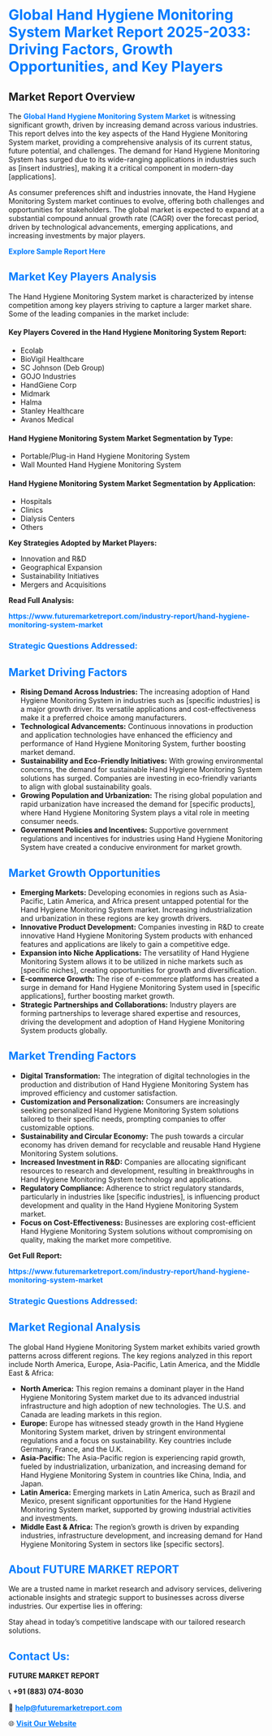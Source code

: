 <h1 style="color: #007BFF;">Global Hand Hygiene Monitoring System Market Report 2025-2033: Driving Factors, Growth Opportunities, and Key Players</h1>

<section id="overview">
<h2>Market Report Overview</h2>
<p>The <a href="https://www.futuremarketreport.com/industry-report/hand-hygiene-monitoring-system-market" style="color: #007BFF; text-decoration: none;"><strong>Global Hand Hygiene Monitoring System Market</strong></a> is witnessing significant growth, driven by increasing demand across various industries. This report delves into the key aspects of the Hand Hygiene Monitoring System market, providing a comprehensive analysis of its current status, future potential, and challenges. The demand for Hand Hygiene Monitoring System has surged due to its wide-ranging applications in industries such as [insert industries], making it a critical component in modern-day [applications].</p>
<p>As consumer preferences shift and industries innovate, the Hand Hygiene Monitoring System market continues to evolve, offering both challenges and opportunities for stakeholders. The global market is expected to expand at a substantial compound annual growth rate (CAGR) over the forecast period, driven by technological advancements, emerging applications, and increasing investments by major players.</p>
</section>

<section id="overview">
<p><a href="https://www.futuremarketreport.com/request-sample/reportId=51769" style="color: #007BFF; text-decoration: none;"><strong>Explore Sample Report Here</strong></a></p>
</section>

<section id="key-players">
<h2 style="color: #007BFF;">Market Key Players Analysis</h2>
<p>The Hand Hygiene Monitoring System market is characterized by intense competition among key players striving to capture a larger market share. Some of the leading companies in the market include:</p>
<h4>Key Players Covered in the Hand Hygiene Monitoring System Report:</h4>
<ul><li>Ecolab</li><li>BioVigil Healthcare</li><li>SC Johnson (Deb Group)</li><li>GOJO Industries</li><li>HandGiene Corp</li><li>Midmark</li><li>Halma</li><li>Stanley Healthcare</li><li>Avanos Medical</li></ul>
<h4>Hand Hygiene Monitoring System Market Segmentation by Type:</h4>
<ul><li>Portable/Plug-in Hand Hygiene Monitoring System</li><li>Wall Mounted Hand Hygiene Monitoring System</li></ul>

<h4>Hand Hygiene Monitoring System Market Segmentation by Application:</h4>
<ul><li>Hospitals</li><li>Clinics</li><li>Dialysis Centers</li><li>Others</li></ul>
<p><strong>Key Strategies Adopted by Market Players:</strong></p>
<ul>
<li>Innovation and R&D</li>
<li>Geographical Expansion</li>
<li>Sustainability Initiatives</li>
<li>Mergers and Acquisitions</li>
</ul>
</section>

<section>
<p><strong>Read Full Analysis: </strong></p><a href="https://www.futuremarketreport.com/industry-report/hand-hygiene-monitoring-system-market" style="color: #007BFF; text-decoration: none;"><strong>https://www.futuremarketreport.com/industry-report/hand-hygiene-monitoring-system-market</strong></a>
<h3 style="color: #007BFF;">Strategic Questions Addressed:</h3>
</section>

<section id="driving-factors">
<h2 style="color: #007BFF;">Market Driving Factors</h2>
<ul>
<li><strong>Rising Demand Across Industries:</strong> The increasing adoption of Hand Hygiene Monitoring System in industries such as [specific industries] is a major growth driver. Its versatile applications and cost-effectiveness make it a preferred choice among manufacturers.</li>
<li><strong>Technological Advancements:</strong> Continuous innovations in production and application technologies have enhanced the efficiency and performance of Hand Hygiene Monitoring System, further boosting market demand.</li>
<li><strong>Sustainability and Eco-Friendly Initiatives:</strong> With growing environmental concerns, the demand for sustainable Hand Hygiene Monitoring System solutions has surged. Companies are investing in eco-friendly variants to align with global sustainability goals.</li>
<li><strong>Growing Population and Urbanization:</strong> The rising global population and rapid urbanization have increased the demand for [specific products], where Hand Hygiene Monitoring System plays a vital role in meeting consumer needs.</li>
<li><strong>Government Policies and Incentives:</strong> Supportive government regulations and incentives for industries using Hand Hygiene Monitoring System have created a conducive environment for market growth.</li>
</ul>
</section>

<section id="growth-opportunities">
<h2 style="color: #007BFF;">Market Growth Opportunities</h2>
<ul>
<li><strong>Emerging Markets:</strong> Developing economies in regions such as Asia-Pacific, Latin America, and Africa present untapped potential for the Hand Hygiene Monitoring System market. Increasing industrialization and urbanization in these regions are key growth drivers.</li>
<li><strong>Innovative Product Development:</strong> Companies investing in R&D to create innovative Hand Hygiene Monitoring System products with enhanced features and applications are likely to gain a competitive edge.</li>
<li><strong>Expansion into Niche Applications:</strong> The versatility of Hand Hygiene Monitoring System allows it to be utilized in niche markets such as [specific niches], creating opportunities for growth and diversification.</li>
<li><strong>E-commerce Growth:</strong> The rise of e-commerce platforms has created a surge in demand for Hand Hygiene Monitoring System used in [specific applications], further boosting market growth.</li>
<li><strong>Strategic Partnerships and Collaborations:</strong> Industry players are forming partnerships to leverage shared expertise and resources, driving the development and adoption of Hand Hygiene Monitoring System products globally.</li>
</ul>
</section>

<section id="trending-factors">
<h2 style="color: #007BFF;">Market Trending Factors</h2>
<ul>
<li><strong>Digital Transformation:</strong> The integration of digital technologies in the production and distribution of Hand Hygiene Monitoring System has improved efficiency and customer satisfaction.</li>
<li><strong>Customization and Personalization:</strong> Consumers are increasingly seeking personalized Hand Hygiene Monitoring System solutions tailored to their specific needs, prompting companies to offer customizable options.</li>
<li><strong>Sustainability and Circular Economy:</strong> The push towards a circular economy has driven demand for recyclable and reusable Hand Hygiene Monitoring System solutions.</li>
<li><strong>Increased Investment in R&D:</strong> Companies are allocating significant resources to research and development, resulting in breakthroughs in Hand Hygiene Monitoring System technology and applications.</li>
<li><strong>Regulatory Compliance:</strong> Adherence to strict regulatory standards, particularly in industries like [specific industries], is influencing product development and quality in the Hand Hygiene Monitoring System market.</li>
<li><strong>Focus on Cost-Effectiveness:</strong> Businesses are exploring cost-efficient Hand Hygiene Monitoring System solutions without compromising on quality, making the market more competitive.</li>
</ul>
</section>

<section>
<p><strong>Get Full Report: </strong></p><a href="https://www.futuremarketreport.com/industry-report/hand-hygiene-monitoring-system-market" style="color: #007BFF; text-decoration: none;"><strong>https://www.futuremarketreport.com/industry-report/hand-hygiene-monitoring-system-market</strong></a>
<h3 style="color: #007BFF;">Strategic Questions Addressed:</h3>
</section>


<section id="regional-analysis">
<h2 style="color: #007BFF;">Market Regional Analysis</h2>
<p>The global Hand Hygiene Monitoring System market exhibits varied growth patterns across different regions. The key regions analyzed in this report include North America, Europe, Asia-Pacific, Latin America, and the Middle East & Africa:</p>
<ul>
<li><strong>North America:</strong> This region remains a dominant player in the Hand Hygiene Monitoring System market due to its advanced industrial infrastructure and high adoption of new technologies. The U.S. and Canada are leading markets in this region.</li>
<li><strong>Europe:</strong> Europe has witnessed steady growth in the Hand Hygiene Monitoring System market, driven by stringent environmental regulations and a focus on sustainability. Key countries include Germany, France, and the U.K.</li>
<li><strong>Asia-Pacific:</strong> The Asia-Pacific region is experiencing rapid growth, fueled by industrialization, urbanization, and increasing demand for Hand Hygiene Monitoring System in countries like China, India, and Japan.</li>
<li><strong>Latin America:</strong> Emerging markets in Latin America, such as Brazil and Mexico, present significant opportunities for the Hand Hygiene Monitoring System market, supported by growing industrial activities and investments.</li>
<li><strong>Middle East & Africa:</strong> The region’s growth is driven by expanding industries, infrastructure development, and increasing demand for Hand Hygiene Monitoring System in sectors like [specific sectors].</li>
</ul>
</section>

<footer>
<h2 style="color: #007BFF;">About FUTURE MARKET REPORT</h2>
<p>We are a trusted name in market research and advisory services, delivering actionable insights and strategic support to businesses across diverse industries. Our expertise lies in offering:</p>

<p>Stay ahead in today’s competitive landscape with our tailored research solutions.</p>

<h2 style="color: #007BFF;">Contact Us:</h2>
<p><strong>FUTURE MARKET REPORT</strong></p>
<p>📞 <strong>+91 (883) 074-8030</strong></p>
<p>📧 <strong><a href="mailto:help@futuremarketreport.com" style="color: #007BFF;">help@futuremarketreport.com</a></strong></p>
<p>🌐 <strong><a href="https://www.futuremarketreport.com/" style="color: #007BFF;">Visit Our Website</a></strong></p>
</footer>